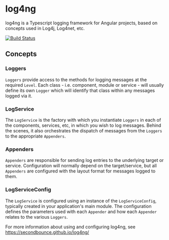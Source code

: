 # log4ng
log4ng is a Typescript logging framework for Angular projects, based on concepts used in Log4j, Log4net, etc.

[![Build Status](https://travis-ci.org/secondbounce/log4ng.svg?branch=master)](https://travis-ci.org/secondbounce/log4ng)

## Concepts
### Loggers
`Loggers` provide access to the methods for logging messages at the required `Level`.  Each class - i.e. component, module or service - will usually define its own `Logger` which will identify that class within any messages logged via it.

### LogService
The `LogService` is the factory with which you instantiate `Loggers` in each of the components, services, etc, in which you wish to log messages.  Behind the scenes, it also orchestrates the dispatch of messages from the `Loggers` to the appropriate `Appenders`.

### Appenders
`Appenders` are responsible for sending log entries to the underlying target or service.  Configuration will normally depend on the target/service, but all `Appenders` are configured with the layout format for messages logged to them.

### LogServiceConfig
The `LogService` is configured using an instance of the `LogServiceConfig`, typically created in your application's main module.  The configuration defines the parameters used with each `Appender` and how each `Appender` relates to the various `Loggers`.

For more information about using and configuring log4ng, see https://secondbounce.github.io/log4ng/
